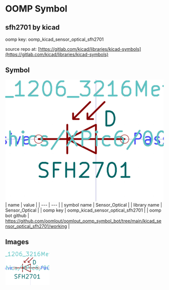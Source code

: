 # OOMP Symbol  
## sfh2701  by kicad  
  
oomp key: oomp_kicad_sensor_optical_sfh2701  
  
source repo at: [https://gitlab.com/kicad/libraries/kicad-symbols](https://gitlab.com/kicad/libraries/kicad-symbols)  
## Symbol  
  
[![working.png](working_600.png)](working.png)  
| name | value | 
| --- | --- | 
| symbol name | Sensor_Optical | 
| library name | Sensor_Optical | 
| oomp key | oomp_kicad_sensor_optical_sfh2701 | 
| oomp bot github | https://github.com/oomlout/oomlout_oomp_symbol_bot/tree/main/kicad_sensor_optical_sfh2701/working | 
## Images  
  
[![working.png](working_140.png)](working.png)  
